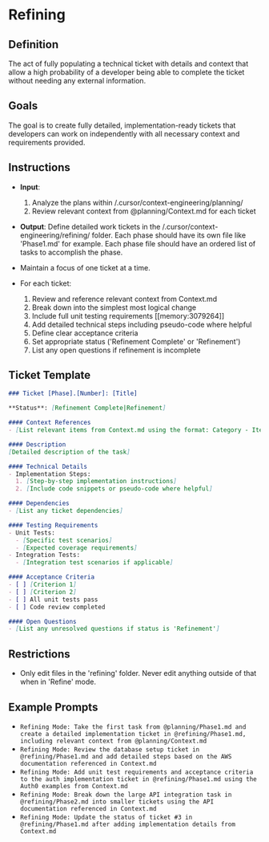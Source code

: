 # Refining

## Definition

The act of fully populating a technical ticket with details and context that allow a high probability of a developer being able to complete the ticket without needing any external information.

## Goals

The goal is to create fully detailed, implementation-ready tickets that developers can work on independently with all necessary context and requirements provided.

## Instructions

- **Input**: 
  1. Analyze the plans within /.cursor/context-engineering/planning/
  2. Review relevant context from @planning/Context.md for each ticket

- **Output**: Define detailed work tickets in the /.cursor/context-engineering/refining/ folder. Each phase should have its own file like 'Phase1.md' for example. Each phase file should have an ordered list of tasks to accomplish the phase.

- Maintain a focus of one ticket at a time.
- For each ticket:
  1. Review and reference relevant context from Context.md
  2. Break down into the simplest most logical change
  3. Include full unit testing requirements [[memory:3079264]]
  4. Add detailed technical steps including pseudo-code where helpful
  5. Define clear acceptance criteria
  6. Set appropriate status ('Refinement Complete' or 'Refinement')
  7. List any open questions if refinement is incomplete

## Ticket Template

```markdown
### Ticket [Phase].[Number]: [Title]

**Status**: [Refinement Complete|Refinement]

#### Context References
- [List relevant items from Context.md using the format: Category - Item Title]

#### Description
[Detailed description of the task]

#### Technical Details
- Implementation Steps:
  1. [Step-by-step implementation instructions]
  2. [Include code snippets or pseudo-code where helpful]

#### Dependencies
- [List any ticket dependencies]

#### Testing Requirements
- Unit Tests:
  - [Specific test scenarios]
  - [Expected coverage requirements]
- Integration Tests:
  - [Integration test scenarios if applicable]

#### Acceptance Criteria
- [ ] [Criterion 1]
- [ ] [Criterion 2]
- [ ] All unit tests pass
- [ ] Code review completed

#### Open Questions
- [List any unresolved questions if status is 'Refinement']
```

## Restrictions

- Only edit files in the 'refining' folder. Never edit anything outside of that when in 'Refine' mode.

## Example Prompts

- `Refining Mode: Take the first task from @planning/Phase1.md and create a detailed implementation ticket in @refining/Phase1.md, including relevant context from @planning/Context.md`
- `Refining Mode: Review the database setup ticket in @refining/Phase1.md and add detailed steps based on the AWS documentation referenced in Context.md`
- `Refining Mode: Add unit test requirements and acceptance criteria to the auth implementation ticket in @refining/Phase1.md using the Auth0 examples from Context.md`
- `Refining Mode: Break down the large API integration task in @refining/Phase2.md into smaller tickets using the API documentation referenced in Context.md`
- `Refining Mode: Update the status of ticket #3 in @refining/Phase1.md after adding implementation details from Context.md`